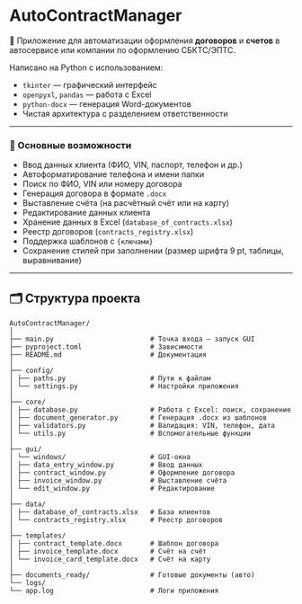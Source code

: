 # AutoContractManager


📌 Приложение для автоматизации оформления **договоров** и **счетов** в автосервисе или компании по оформлению СБКТС/ЭПТС.

Написано на Python с использованием:
- `tkinter` — графический интерфейс
- `openpyxl`, `pandas` — работа с Excel
- `python-docx` — генерация Word-документов
- Чистая архитектура с разделением ответственности
---
### 🌟 Основные возможности

- Ввод данных клиента (ФИО, VIN, паспорт, телефон и др.)  
- Автоформатирование телефона и имени папки  
- Поиск по ФИО, VIN или номеру договора  
- Генерация договора в формате `.docx`  
- Выставление счёта (на расчётный счёт или на карту)  
- Редактирование данных клиента  
- Хранение данных в Excel (`database_of_contracts.xlsx`)  
- Реестр договоров (`contracts_registry.xlsx`)  
- Поддержка шаблонов с `{ключами}` 
- Сохранение стилей при заполнении (размер шрифта 9 pt, таблицы, выравнивание)
---
## 🗂️ Структура проекта
```
AutoContractManager/
│
├── main.py                        # Точка входа — запуск GUI
├── pyproject.toml                 # Зависимости
├── README.md                      # Документация
│
├── config/
│ ├── paths.py                     # Пути к файлам
│ └── settings.py                  # Настройки приложения
│
├── core/
│ ├── database.py                  # Работа с Excel: поиск, сохранение
│ ├── document_generator.py        # Генерация .docx из шаблонов
│ ├── validators.py                # Валидация: VIN, телефон, дата
│ └── utils.py                     # Вспомогательные функции
│
├── gui/
│ └── windows/                     # GUI-окна
│ ├── data_entry_window.py         # Ввод данных
│ ├── contract_window.py           # Оформление договора
│ ├── invoice_window.py            # Выставление счёта
│ └── edit_window.py               # Редактирование
│
├── data/
│ ├── database_of_contracts.xlsx   # База клиентов
│ └── contracts_registry.xlsx      # Реестр договоров
│
├── templates/
│ ├── contract_template.docx       # Шаблон договора
│ ├── invoice_template.docx        # Счёт на счёт
│ └── invoice_card_template.docx   # Счёт на карту
│
├── documents_ready/               # Готовые документы (авто)
└── logs/
└── app.log                        # Логи приложения
```